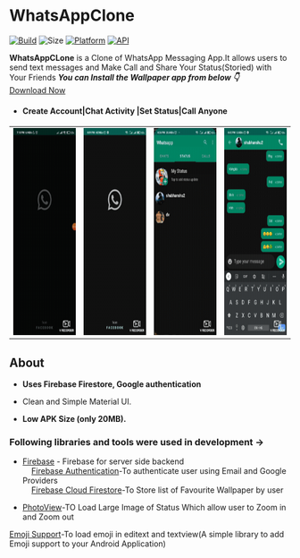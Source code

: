 
# WhatsAppClone

[![Build](https://img.shields.io/badge/-Download%20-brightgreen)](https://github.com/Shubhanshu156/WhatsaApp_Clone/raw/master/app/release/app-release.apk)
![Size](https://img.shields.io/badge/Size-20mb-blue)
[![Platform](https://img.shields.io/badge/platform-android-blue.svg)](http://developer.android.com/index.html)
[![API](https://img.shields.io/badge/API-23%2B-blue.svg?style=flat)](https://android-arsenal.com/api?level=23)


**WhatsAppCLone** is a  Clone of WhatsApp Messaging App.It allows users to send text messages and Make Call and Share Your Status(Storied) with Your Friends
***You can Install the Wallpaper app from below 👇***</br>
[Download Now](https://github.com/Shubhanshu156/Wallpaper-app/raw/master/app/release/app-release.apk)




<table>
      <ul>
      <li>
         <h4>Create Account|Chat Activity |Set Status|Call Anyone<h4>
          </li>
   </ul>
  <tr>
<td><img src = "https://github.com/Shubhanshu156/WhatsaApp_Clone/blob/master/20220102_195427.gif" height = "370" width="180"></td>
<td><img src = "https://github.com/Shubhanshu156/WhatsaApp_Clone/blob/master/20220103_161847.gif" height = "370" width="180"></td>
<td><img src = "https://github.com/Shubhanshu156/WhatsaApp_Clone/blob/master/20220103_163119.gif" height = "370" width="180"></td>
        <td><img src = "https://github.com/Shubhanshu156/WhatsaApp_Clone/blob/master/20220103_164745.gif" height = "370" width="180"></td>
  </tr>
</table> 
   
## About

- **Uses Firebase Firestore, Google authentication**

- Clean and Simple Material UI.
- **Low APK Size (only 20MB).**


### Following libraries and tools  were used in development ->

- [Firebase](https://firebase.google.com/?gclsrc=aw.ds&gclid=Cj0KCQiAqvaNBhDLARIsAH1Pq51oDD7YidXrX3qB6G6oWZb_HHPTJPq_BxMMdgEEjMvOgNb8yhgnHAMaAuhBEALw_wcB) - Firebase for server side backend</br>
&nbsp;&nbsp;&nbsp;&nbsp;[Firebase Authentication](https://firebase.google.com/docs/auth)-To authenticate user using Email and Google Providers</br>
&nbsp;&nbsp;&nbsp;&nbsp;[Firebase Cloud Firestore](https://firebase.google.com/products/firestore?gclsrc=aw.ds&gclid=Cj0KCQiAqvaNBhDLARIsAH1Pq53xbIzUTNCOIs3Ly1VF-rGoJrFvjEzQ6CFw-o4DzIAHX1SECUfsHEkaAgVAEALw_wcB)-To Store list of Favourite Wallpaper by user


- [PhotoView](https://github.com/Baseflow/PhotoView)-TO Load Large Image of Status Which allow user to Zoom in and Zoom out

[Emoji Support](https://github.com/vanniktech/Emoji)-To load emoji in editext and textview(A simple library to add Emoji support to your Android Application)

